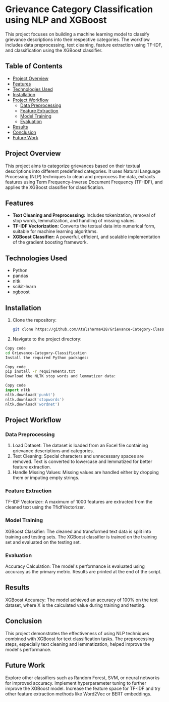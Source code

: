 # Grievance Category Classification using NLP and XGBoost

This project focuses on building a machine learning model to classify grievance descriptions into their respective categories. The workflow includes data preprocessing, text cleaning, feature extraction using TF-IDF, and classification using the XGBoost classifier.

## Table of Contents

- [Project Overview](#project-overview)
- [Features](#features)
- [Technologies Used](#technologies-used)
- [Installation](#installation)
- [Project Workflow](#project-workflow)
  - [Data Preprocessing](#data-preprocessing)
  - [Feature Extraction](#feature-extraction)
  - [Model Training](#model-training)
  - [Evaluation](#evaluation)
- [Results](#results)
- [Conclusion](#conclusion)
- [Future Work](#future-work)

## Project Overview

This project aims to categorize grievances based on their textual descriptions into different predefined categories. It uses Natural Language Processing (NLP) techniques to clean and preprocess the data, extracts features using Term Frequency-Inverse Document Frequency (TF-IDF), and applies the XGBoost classifier for classification.

## Features

- **Text Cleaning and Preprocessing:** Includes tokenization, removal of stop words, lemmatization, and handling of missing values.
- **TF-IDF Vectorization:** Converts the textual data into numerical form, suitable for machine learning algorithms.
- **XGBoost Classifier:** A powerful, efficient, and scalable implementation of the gradient boosting framework.

## Technologies Used

- Python
- pandas
- nltk
- scikit-learn
- xgboost

## Installation

1. Clone the repository:
   ```bash
   git clone https://github.com/Atulsharma428/Grievance-Category-Classification.git
   ```

2. Navigate to the project directory:

```bash
Copy code
cd Grievance-Category-Classification
Install the required Python packages:
```
```bash
Copy code
pip install -r requirements.txt
Download the NLTK stop words and lemmatizer data:
```
```python
Copy code
import nltk
nltk.download('punkt')
nltk.download('stopwords')
nltk.download('wordnet')
```
## Project Workflow

### Data Preprocessing
1. Load Dataset: The dataset is loaded from an Excel file containing grievance descriptions and categories.
2. Text Cleaning: Special characters and unnecessary spaces are removed. Text is converted to lowercase and lemmatized for better feature extraction.
3. Handle Missing Values: Missing values are handled either by dropping them or imputing empty strings.

### Feature Extraction
TF-IDF Vectorizer: A maximum of 1000 features are extracted from the cleaned text using the TfidfVectorizer.
### Model Training
XGBoost Classifier: The cleaned and transformed text data is split into training and testing sets. The XGBoost classifier is trained on the training set and evaluated on the testing set.
### Evaluation
Accuracy Calculation: The model's performance is evaluated using accuracy as the primary metric. Results are printed at the end of the script.
## Results
XGBoost Accuracy: The model achieved an accuracy of 100% on the test dataset, where X is the calculated value during training and testing.
## Conclusion
This project demonstrates the effectiveness of using NLP techniques combined with XGBoost for text classification tasks. The preprocessing steps, especially text cleaning and lemmatization, helped improve the model's performance.

## Future Work
Explore other classifiers such as Random Forest, SVM, or neural networks for improved accuracy.
Implement hyperparameter tuning to further improve the XGBoost model.
Increase the feature space for TF-IDF and try other feature extraction methods like Word2Vec or BERT embeddings.
